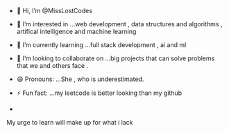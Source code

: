 - 👋 Hi, I’m @MissLostCodes
- 👀 I’m interested in ...web development , data structures and algorithms , artifical intelligence and machine learning
- 🌱 I’m currently learning ...full stack development , ai and ml 
- 💞️ I’m looking to collaborate on ...big projects that can solve problems that we and others face .

- 😄 Pronouns: ...She , who is underestimated. 
- ⚡ Fun fact: ...my leetcode is better looking than my github
- 

<!---
MissLostCodes/MissLostCodes is a ✨ special ✨ repository because its `README.md`

--->My urge to learn will make up for what i lack
